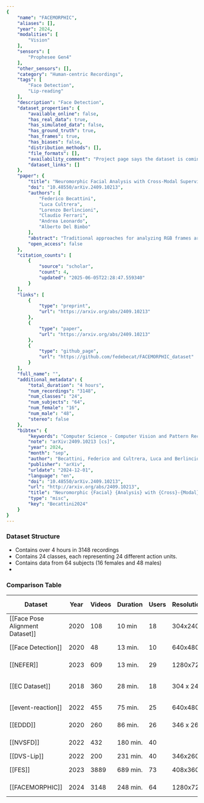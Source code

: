 ```yaml
---
{
    "name": "FACEMORPHIC",
    "aliases": [],
    "year": 2024,
    "modalities": [
        "Vision"
    ],
    "sensors": [
        "Prophesee Gen4"
    ],
    "other_sensors": [],
    "category": "Human-centric Recordings",
    "tags": [
        "Face Detection",
        "Lip-reading"
    ],
    "description": "Face Detection",
    "dataset_properties": {
        "available_online": false,
        "has_real_data": true,
        "has_simulated_data": false,
        "has_ground_truth": true,
        "has_frames": true,
        "has_biases": false,
        "distribution_methods": [],
        "file_formats": [],
        "availability_comment": "Project page says the dataset is coming soon.",
        "dataset_links": []
    },
    "paper": {
        "title": "Neuromorphic Facial Analysis with Cross-Modal Supervision",
        "doi": "10.48550/arXiv.2409.10213",
        "authors": [
            "Federico Becattini",
            "Luca Cultrera",
            "Lorenzo Berlincioni",
            "Claudio Ferrari",
            "Andrea Leonardo",
            "Alberto Del Bimbo"
        ],
        "abstract": "Traditional approaches for analyzing RGB frames are capable of providing a fine-grained understanding of a face from different angles by inferring emotions, poses, shapes, landmarks. However, when it comes to subtle movements standard RGB cameras might fall behind due to their latency, making it hard to detect micro-movements that carry highly informative cues to infer the true emotions of a subject. To address this issue, the usage of event cameras to analyze faces is gaining increasing interest. Nonetheless, all the expertise matured for RGB processing is not directly transferrable to neuromorphic data due to a strong domain shift and intrinsic differences in how data is represented. The lack of labeled data can be considered one of the main causes of this gap, yet gathering data is harder in the event domain since it cannot be crawled from the web and labeling frames should take into account event aggregation rates and the fact that static parts might not be visible in certain frames. In this paper, we first present FACEMORPHIC, a multimodal temporally synchronized face dataset comprising both RGB videos and event streams. The data is labeled at a video level with facial Action Units and also contains streams collected with a variety of applications in mind, ranging from 3D shape estimation to lip-reading. We then show how temporal synchronization can allow effective neuromorphic face analysis without the need to manually annotate videos: we instead leverage cross-modal supervision bridging the domain gap by representing face shapes in a 3D space.",
        "open_access": false
    },
    "citation_counts": [
        {
            "source": "scholar",
            "count": 4,
            "updated": "2025-06-05T22:28:47.559340"
        }
    ],
    "links": [
        {
            "type": "preprint",
            "url": "https://arxiv.org/abs/2409.10213"
        },
        {
            "type": "paper",
            "url": "https://arxiv.org/abs/2409.10213"
        },
        {
            "type": "github_page",
            "url": "https://github.com/fedebecat/FACEMORPHIC_dataset"
        }
    ],
    "full_name": "",
    "additional_metadata": {
        "total_duration": "4 hours",
        "num_recordings": "3148",
        "num_classes": "24",
        "num_subjects": "64",
        "num_female": "16",
        "num_male": "48",
        "stereo": false
    },
    "bibtex": {
        "keywords": "Computer Science - Computer Vision and Pattern Recognition",
        "note": "arXiv:2409.10213 [cs]",
        "year": 2024,
        "month": "sep",
        "author": "Becattini, Federico and Cultrera, Luca and Berlincioni, Lorenzo and Ferrari, Claudio and Leonardo, Andrea and Bimbo, Alberto Del",
        "publisher": "arXiv",
        "urldate": "2024-12-01",
        "language": "en",
        "doi": "10.48550/arXiv.2409.10213",
        "url": "http://arxiv.org/abs/2409.10213",
        "title": "Neuromorphic {Facial} {Analysis} with {Cross}-{Modal} {Supervision}",
        "type": "misc",
        "key": "Becattini2024"
    }
}
---
```


### Dataset Structure

- Contains over 4 hours in 3148 recordings
- Contains 24 classes, each representing 24 different action units.
- Contains data from 64 subjects (16 females and 48 males)
-

### Comparison Table

| Dataset                           | Year | Videos | Duration | Users | Resolution | Task                 | Open Source | RGB |
| --------------------------------- | ---- | ------ | -------- | ----- | ---------- | -------------------- | ----------- | --- |
| \[[Face Pose Alignment Dataset]\] | 2020 | 108    | 10 min   | 18    | 304x240    | Face Pose Aligntment |             |     |
| \[[Face Detection]\]              | 2020 | 48     | 13 min.  | 10    | 640x480    | Face Detection       |             |     |
| \[[NEFER]\]                       | 2023 | 609    | 13 min.  | 29    | 1280x720   | Emotion Class.       | Y           | Y   |
| \[[EC Dataset]\]                  | 2018 | 360    | 28 min.  | 18    | 304 x 240  | Voice Activity Det.  |             |     |
| \[[event-reaction]\]              | 2022 | 455    | 75 min.  | 25    | 640x480    | Reaction Class.      |             | Y   |
| \[[EDDD]\]                        | 2020 | 260    | 86 min.  | 26    | 346 х 260  | Driving Monitoring   | Y           | Y   |
| \[[NVSFD]\]                       | 2022 | 432    | 180 min. | 40    |            | Identity Recognition |             |     |
| \[[DVS-Lip]\]                     | 2022 | 200    | 231 min. | 40    | 346x260    | Lip Reading          | Y           | Y   |
| \[[FES]\]                         | 2023 | 3889   | 689 min. | 73    | 408x360    | Face Detection       | Y           |     |
| \[[FACEMORPHIC]\]                 | 2024 | 3148   | 248 min. | 64    | 1280x720   | Action Unit Class.   | Y           | Y   |
